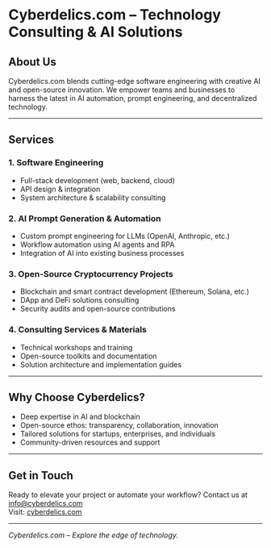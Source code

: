 
# Cyberdelics.com – Technology Consulting & AI Solutions

## About Us

Cyberdelics.com blends cutting-edge software engineering with creative AI and open-source innovation. We empower teams and businesses to harness the latest in AI automation, prompt engineering, and decentralized technology. 

---

## Services

### 1. Software Engineering
- Full-stack development (web, backend, cloud)
- API design & integration
- System architecture & scalability consulting

### 2. AI Prompt Generation & Automation
- Custom prompt engineering for LLMs (OpenAI, Anthropic, etc.)
- Workflow automation using AI agents and RPA
- Integration of AI into existing business processes

### 3. Open-Source Cryptocurrency Projects
- Blockchain and smart contract development (Ethereum, Solana, etc.)
- DApp and DeFi solutions consulting
- Security audits and open-source contributions

### 4. Consulting Services & Materials
- Technical workshops and training
- Open-source toolkits and documentation
- Solution architecture and implementation guides

---

## Why Choose Cyberdelics?

- Deep expertise in AI and blockchain
- Open-source ethos: transparency, collaboration, innovation
- Tailored solutions for startups, enterprises, and individuals
- Community-driven resources and support

---

## Get in Touch

Ready to elevate your project or automate your workflow?
Contact us at [info@cyberdelics.com](mailto:info@cyberdelics.com)  
Visit: [cyberdelics.com](https://cyberdelics.com)

---

*Cyberdelics.com – Explore the edge of technology.*

